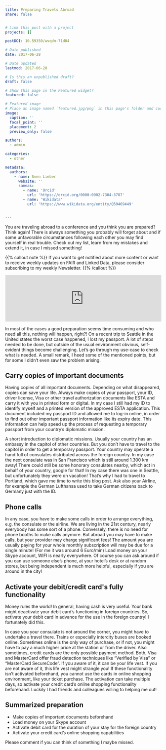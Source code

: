 ```yaml
---
title: Preparing Travels Abroad
share: false


# Link this post with a project
projects: []

postDOI: 10.59350/wvqdm-71d04

# Date published
date: 2017-06-28

# Date updated
lastmod: 2017-06-28

# Is this an unpublished draft?
draft: false

# Show this page in the Featured widget?
featured: false

# Featured image
# Place an image named `featured.jpg/png` in this page's folder and customize its options here.
image:
  caption: ''
  focal_point: ''
  placement: 2
  preview_only: false

authors:
  - admin

categories:
  - other

metadata:
  authors:
    - name: Sven Lieber
      website: ''
      sameas:
        - name: 'Orcid'
          url: 'https://orcid.org/0000-0002-7304-3787'
        - name: 'Wikidata'
          url: 'https://www.wikidata.org/entity/Q59469449'


---
```



You are traveling abroad to a conference and you think you are prepared? Think again! There is always something you probably will forget about and if some unfavorable circumstances following each other you may find yourself in real trouble. Check out my list, learn from my mistakes and extend it, in case I missed something!
<!--more-->

{{% callout note %}}
If you want to get notified about more content or want to receive weekly updates on FAIR and Linked Data,
please consider subscribing to my weekly Newsletter.
{{% /callout %}}
<iframe src="https://fairdata.substack.com/embed" width="100%" style="border:1px solid #EEE; background:white;" frameborder="0" scrolling="no"></iframe>

In most of the cases a good preparation seems time consuming and who need all this, nothing will happen, right?! On a recent trip to Seattle in the United states the worst case happened, 
I lost my passport. A lot of steps needed to be done, but outside of the usual environment obvious, self-evident things become challenging.
Let’s go through my use-case to check what is needed. A small remark, I heed some of the mentioned points, but for some I didn’t even saw the problem arising.

## Carry copies of important documents

Having copies of all important documents. Depending on what disappeared, copies can save your life. Always make copies of your passport, your ID, driver license, Visa or other travel authorization documents like ESTA and carry it with you in printed form or digital.
In my case I still had my ID to identify myself and a printed version of the approved ESTA application. This document included my passport ID and allowed me to log-in online,
in order to find out other important passport information like its expiry date.
This information can help speed up the process of requesting a temporary passport from your country’s diplomatic mission.

A short introduction to diplomatic missions. Usually your country has an embassy in the capitol of other countries. But you don’t have to travel to the capitol in order to get a temporary passport.
Your country may operate a hand full of consulates distributed across the foreign country. In my case the next consulate was in San Francisco which is still around 1.300 km away!
There could still be some honorary consulates nearby, which act in behalf of your country, google for that! In my case there was one in Seattle, but unfortunately they were on vacation!
That’s why I had to travel to Portland, which gave me time to write this blog post. 
Ask also your Airline, for example the German Lufthansa used to take German citizens back to Germany just with the ID.

## Phone calls

In any case, you have to make some calls in order to arrange everything, e.g. the consulate or the airline.
We are living in the 21st century, nearly everybody has some sort of a phone. Conversely, there is no need for phone booths to make calls anymore.
But abroad you may have to make calls, but your provider may charge significant fees! The amount you are usually paying for your whole monthly subscription will may be due for a single minute! 
(For me it was around 6 Euro/min) Load money on your Skype account, WIFI is nearly everywhere.
Of course you can ask around if you can use someone else’s phone, at your hotel’s desk or at random stores, but being independent is much more helpful, especially if you are around in the city!

## Activate your debit/credit card's fully functionality

Money rules the world! In general, having cash is very useful. Your bank might deactivate your debit card’s functioning in foreign countries. So, activate your debit card in advance for the use in the foreign country! I fortunately did this.

In case you your consulate is not around the corner, you might have to undertake a travel there. Trains or especially intercity buses are booked online.
Sometimes online is the only way of purchase, or if not, you might have to pay a much higher price at the station or from the driver.
Also sometimes, credit cards are the only possible payment method. Both, Visa and MasterCard offer fraud detection techniques like “Verified by Visa” or “MasterCard SecureCode”.
If you aware of it, it can be your life vest. If you are not aware of it, this life vest might strangle you! 
If these functionality isn’t activated beforehand, you cannot use the cards in online shopping environment, like your ticket purchase.
The activation can take multiple days, so activate your credit card’s online shopping functionality beforehand. Luckily I had friends and colleagues willing to helping me out!

## Summarized preparation


* Make copies of important documents beforehand
* Load money on your Skype account
* Activate debit card for the duration of your stay for the foreign country
* Activate your credit card’s online shopping capabilities

Please comment if you can think of something I maybe missed.
